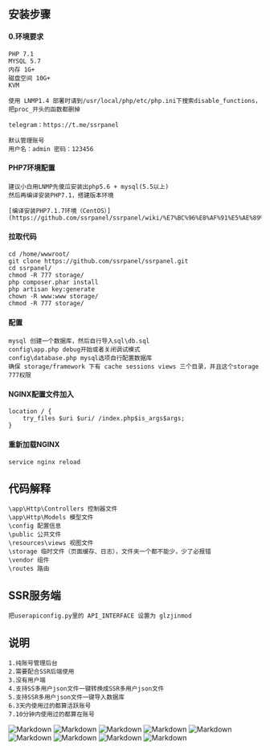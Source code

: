 ## 安装步骤
#### 0.环境要求
````
PHP 7.1
MYSQL 5.7
内存 1G+
磁盘空间 10G+
KVM

使用 LNMP1.4 部署时请到/usr/local/php/etc/php.ini下搜索disable_functions，把proc_开头的函数都删掉

telegram：https://t.me/ssrpanel

默认管理账号
用户名：admin 密码：123456
````

#### PHP7环境配置
````
建议小白用LNMP先傻瓜安装出php5.6 + mysql(5.5以上)
然后再编译安装PHP7.1，搭建版本环境

[编译安装PHP7.1.7环境（CentOS）](https://github.com/ssrpanel/ssrpanel/wiki/%E7%BC%96%E8%AF%91%E5%AE%89%E8%A3%85PHP7.1.7%E7%8E%AF%E5%A2%83%EF%BC%88CentOS%EF%BC%89)
````

#### 拉取代码
````
cd /home/wwwroot/
git clone https://github.com/ssrpanel/ssrpanel.git
cd ssrpanel/
chmod -R 777 storage/
php composer.phar install
php artisan key:generate
chown -R www:www storage/
chmod -R 777 storage/
````

#### 配置
````
mysql 创建一个数据库，然后自行导入sql\db.sql
config\app.php debug开始或者关闭调试模式
config\database.php mysql选项自行配置数据库
确保 storage/framework 下有 cache sessions views 三个目录，并且这个storage 777权限
````

#### NGINX配置文件加入
````
location / {
    try_files $uri $uri/ /index.php$is_args$args;
}
````

#### 重新加载NGINX
````
service nginx reload
````

## 代码解释
````
\app\Http\Controllers 控制器文件
\app\Http\Models 模型文件
\config 配置信息
\public 公共文件
\resources\views 视图文件
\storage 临时文件（页面缓存、日志），文件夹一个都不能少，少了必报错
\vendor 组件
\routes 路由
````

## SSR服务端
````
把userapiconfig.py里的 API_INTERFACE 设置为 glzjinmod
````

## 说明
````
1.纯账号管理后台
2.需要配合SSR后端使用
3.没有用户端
4.支持SS多用户json文件一键转换成SSR多用户json文件
5.支持SSR多用户json文件一键导入数据库
6.3天内使用过的都算活跃账号
7.10分钟内使用过的都算在账号
````

![Markdown](http://i4.bvimg.com/1949/aac73bf589fbd785.png)
![Markdown](http://i4.bvimg.com/1949/a7c21b7504805130.png)
![Markdown](http://i4.bvimg.com/1949/ee4e72cab0deb8b0.png)
![Markdown](http://i4.bvimg.com/1949/ee21b577359a638a.png)
![Markdown](http://i1.ciimg.com/1949/6741b88c5a02d550.png)
![Markdown](http://i1.ciimg.com/1949/a12612d57fdaa001.png)
![Markdown](http://i1.ciimg.com/1949/c5c80818393d585e.png)
![Markdown](http://i1.ciimg.com/1949/c52861d84ed70039.png)
![Markdown](http://i1.ciimg.com/1949/83354a1cd7fbd041.png)